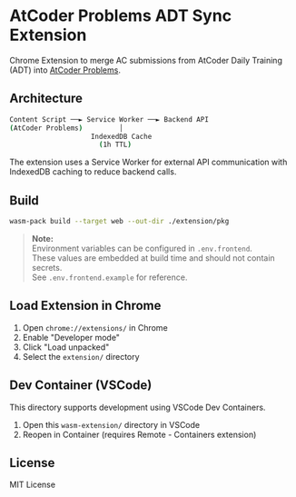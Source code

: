 # AtCoder Problems ADT Sync Extension

Chrome Extension to merge AC submissions from AtCoder Daily Training (ADT) into [AtCoder Problems](https://kenkoooo.com/atcoder/).

## Architecture

```bash
Content Script ──► Service Worker ──► Backend API
(AtCoder Problems)         │
                    IndexedDB Cache
                      (1h TTL)
```

The extension uses a Service Worker for external API communication with IndexedDB caching to reduce backend calls.

## Build

```bash
wasm-pack build --target web --out-dir ./extension/pkg
```

> **Note:**  
> Environment variables can be configured in `.env.frontend`.  
> These values are embedded at build time and should not contain secrets.  
> See `.env.frontend.example` for reference.

## Load Extension in Chrome

1. Open `chrome://extensions/` in Chrome  
2. Enable "Developer mode"  
3. Click "Load unpacked"  
4. Select the `extension/` directory

## Dev Container (VSCode)

This directory supports development using VSCode Dev Containers.

1. Open this `wasm-extension/` directory in VSCode  
2. Reopen in Container (requires Remote - Containers extension)

## License

MIT License

